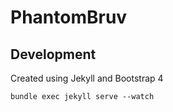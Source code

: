 # PhantomBruv

## Development

Created using Jekyll and Bootstrap 4

```
bundle exec jekyll serve --watch
```
